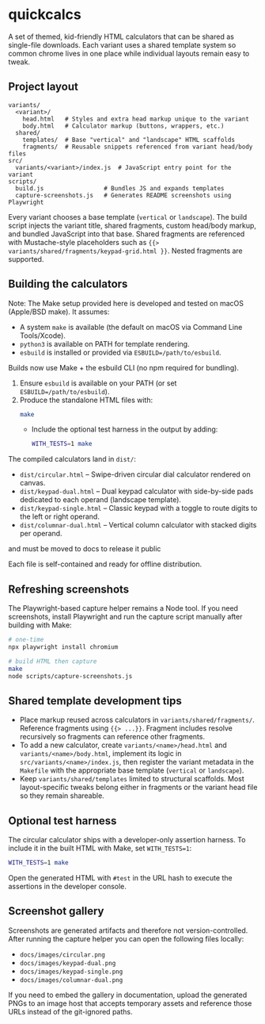 # quickcalcs

A set of themed, kid-friendly HTML calculators that can be shared as single-file downloads. Each variant uses a shared template system so common chrome lives in one place while individual layouts remain easy to tweak.

## Project layout

```
variants/
  <variant>/
    head.html   # Styles and extra head markup unique to the variant
    body.html   # Calculator markup (buttons, wrappers, etc.)
  shared/
    templates/  # Base "vertical" and "landscape" HTML scaffolds
    fragments/  # Reusable snippets referenced from variant head/body files
src/
  variants/<variant>/index.js  # JavaScript entry point for the variant
scripts/
  build.js                 # Bundles JS and expands templates
  capture-screenshots.js   # Generates README screenshots using Playwright
```

Every variant chooses a base template (`vertical` or `landscape`). The build script injects the variant title, shared fragments, custom head/body markup, and bundled JavaScript into that base. Shared fragments are referenced with Mustache-style placeholders such as `{{> variants/shared/fragments/keypad-grid.html }}`. Nested fragments are supported.

## Building the calculators

Note: The Make setup provided here is developed and tested on macOS (Apple/BSD make). It assumes:
- A system `make` is available (the default on macOS via Command Line Tools/Xcode).
- `python3` is available on PATH for template rendering.
- `esbuild` is installed or provided via `ESBUILD=/path/to/esbuild`.

Builds now use Make + the esbuild CLI (no npm required for bundling).

1. Ensure `esbuild` is available on your PATH (or set `ESBUILD=/path/to/esbuild`).
2. Produce the standalone HTML files with:
   ```bash
   make
   ```
   - Include the optional test harness in the output by adding:
     ```bash
     WITH_TESTS=1 make
     ```

The compiled calculators land in `dist/`:

* `dist/circular.html` – Swipe-driven circular dial calculator rendered on canvas.
* `dist/keypad-dual.html` – Dual keypad calculator with side-by-side pads dedicated to each operand (landscape template).
* `dist/keypad-single.html` – Classic keypad with a toggle to route digits to the left or right operand.
* `dist/columnar-dual.html` – Vertical column calculator with stacked digits per operand.

and must be moved to docs to release it public

Each file is self-contained and ready for offline distribution.

## Refreshing screenshots

The Playwright-based capture helper remains a Node tool. If you need screenshots, install Playwright and run the capture script manually after building with Make:

```bash
# one-time
npx playwright install chromium

# build HTML then capture
make
node scripts/capture-screenshots.js
```

## Shared template development tips

* Place markup reused across calculators in `variants/shared/fragments/`. Reference fragments using `{{> ...}}`. Fragment includes resolve recursively so fragments can reference other fragments.
* To add a new calculator, create `variants/<name>/head.html` and `variants/<name>/body.html`, implement its logic in `src/variants/<name>/index.js`, then register the variant metadata in the `Makefile` with the appropriate base template (`vertical` or `landscape`).
* Keep `variants/shared/templates` limited to structural scaffolds. Most layout-specific tweaks belong either in fragments or the variant head file so they remain shareable.

## Optional test harness

The circular calculator ships with a developer-only assertion harness. To include it in the built HTML with Make, set `WITH_TESTS=1`:

```bash
WITH_TESTS=1 make
```

Open the generated HTML with `#test` in the URL hash to execute the assertions in the developer console.

## Screenshot gallery

Screenshots are generated artifacts and therefore not version-controlled. After running the capture helper you can open the following files locally:

* `docs/images/circular.png`
* `docs/images/keypad-dual.png`
* `docs/images/keypad-single.png`
* `docs/images/columnar-dual.png`

If you need to embed the gallery in documentation, upload the generated PNGs to an image host that accepts temporary assets and reference those URLs instead of the git-ignored paths.
